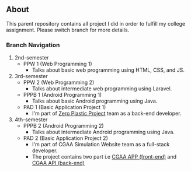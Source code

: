 ## About
This parent repository contains all project I did in order to fulfill my college assignment. Please switch branch for more details.
### Branch Navigation
1. 2nd-semester
   - PPW 1 (Web Programming 1)
     - Talks about basic web programming using HTML, CSS, and JS.
3. 3rd-semester
   - PPW 2 (Web Programming 2)
     - Talks about intermediate web programming using Laravel.
   - PPPB 1 (Android Programming 1)
     - Talks about basic Android programming using Java.
   - PAD 1 (Basic Application Project 1)
     - I'm part of [Zero Plastic Project](https://github.com/alyazakhira/PAD1-Zero_Plastic.git) team as a back-end developer.
5. 4th-semester
   - PPPB 2 (Android Programming 2)
     - Talks about intermediate Android programming using Java.
   - PAD 2 (Basic Application Project 2)
     - I'm part of CGAA Simulation Website team as a full-stack developer.
     - The project contains two part i.e [CGAA APP (front-end)](https://github.com/alyazakhira/PAD2-CGAA-APP-V2.git) and [CGAA API (back-end)](https://github.com/alyazakhira/PAD2-CGAA-API-V2.git)

